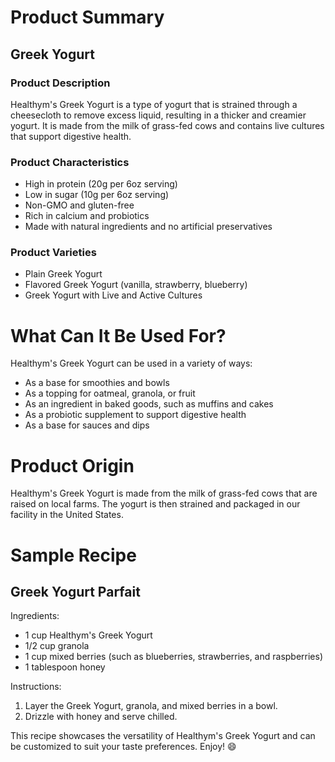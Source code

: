 # Product Summary
## Greek Yogurt
### Product Description
Healthym's Greek Yogurt is a type of yogurt that is strained through a cheesecloth to remove excess liquid, resulting in a thicker and creamier yogurt. It is made from the milk of grass-fed cows and contains live cultures that support digestive health.

### Product Characteristics
* High in protein (20g per 6oz serving)
* Low in sugar (10g per 6oz serving)
* Non-GMO and gluten-free
* Rich in calcium and probiotics
* Made with natural ingredients and no artificial preservatives

### Product Varieties
* Plain Greek Yogurt
* Flavored Greek Yogurt (vanilla, strawberry, blueberry)
* Greek Yogurt with Live and Active Cultures

# What Can It Be Used For?
Healthym's Greek Yogurt can be used in a variety of ways:

* As a base for smoothies and bowls
* As a topping for oatmeal, granola, or fruit
* As an ingredient in baked goods, such as muffins and cakes
* As a probiotic supplement to support digestive health
* As a base for sauces and dips

# Product Origin
Healthym's Greek Yogurt is made from the milk of grass-fed cows that are raised on local farms. The yogurt is then strained and packaged in our facility in the United States.

# Sample Recipe
## Greek Yogurt Parfait
Ingredients:

* 1 cup Healthym's Greek Yogurt
* 1/2 cup granola
* 1 cup mixed berries (such as blueberries, strawberries, and raspberries)
* 1 tablespoon honey

Instructions:

1. Layer the Greek Yogurt, granola, and mixed berries in a bowl.
2. Drizzle with honey and serve chilled.

This recipe showcases the versatility of Healthym's Greek Yogurt and can be customized to suit your taste preferences. Enjoy!  :smile: